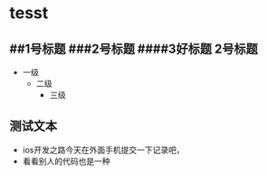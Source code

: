 # tesst
##1号标题
###2号标题
####3好标题
2号标题
-----
* 一级
  * 二级
    *  三级 
## 测试文本
* ios开发之路今天在外面手机提交一下记录吧，
* 看看别人的代码也是一种

